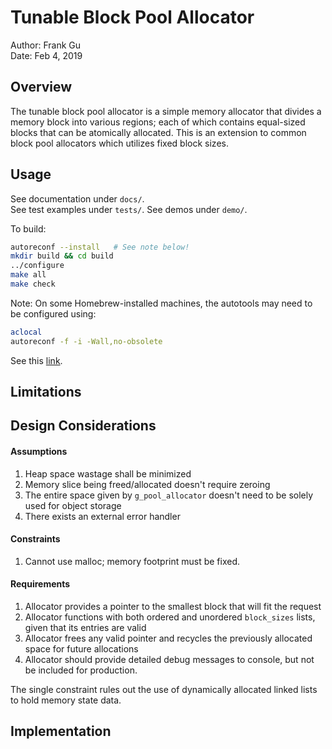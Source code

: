 # Tunable Block Pool Allocator
Author: Frank Gu  
Date: Feb 4, 2019

## Overview
The tunable block pool allocator is a simple memory allocator that divides a memory block into various regions; each of which contains equal-sized blocks that can be atomically allocated. This is an extension to common block pool allocators which utilizes fixed block sizes.

## Usage
See documentation under `docs/`.  
See test examples under `tests/`.
See demos under `demo/`.

To build:
```bash
autoreconf --install   # See note below!
mkdir build && cd build
../configure
make all
make check
```

Note:
On some Homebrew-installed machines, the autotools may need to be configured using:
```bash
aclocal
autoreconf -f -i -Wall,no-obsolete
```
See this [link](https://github.com/Homebrew/legacy-homebrew/issues/5117).

## Limitations

## Design Considerations
#### Assumptions
1. Heap space wastage shall be minimized
2. Memory slice being freed/allocated doesn't require zeroing
3. The entire space given by `g_pool_allocator` doesn't need to be solely used for object storage
4. There exists an external error handler

#### Constraints
1. Cannot use malloc; memory footprint must be fixed.

#### Requirements
1. Allocator provides a pointer to the smallest block that will fit the request
2. Allocator functions with both ordered and unordered `block_sizes` lists, given that its entries are valid
3. Allocator frees any valid pointer and recycles the previously allocated space for future allocations
4. Allocator should provide detailed debug messages to console, but not be included for production.

The single constraint rules out the use of dynamically allocated linked lists to hold memory state data.

## Implementation
